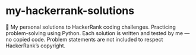# my-hackerrank-solutions
🚀 My personal solutions to HackerRank coding challenges. Practicing problem-solving using Python. Each solution is written and tested by me — no copied code. Problem statements are not included to respect HackerRank’s copyright.
